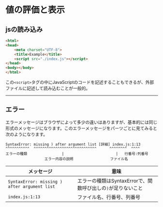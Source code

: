 # 値の評価と表示

## jsの読み込み

```html
<html>
<head>
    <meta charset="UTF-8">
    <title>Example</title>
    <script src="./index.js"></script>
</head>
<body></body>
</html>
```

この`<script>`タグの中にJavaScriptのコードを記述することもできるが、外部ファイルに記述して読み込むことが一般的。

---

## エラー

エラーメッセージはブラウザによって多少の違いはありますが、基本的には同じ形式のメッセージになります。このエラーメッセージをパーツごとに見てみると次のようになります。

```
SyntaxError: missing ) after argument list [詳細] index.js:1:13
^^^^^^^^^^^  ^^^^^^^^^^^^^^^^^^^^^^^^^^^^^      ^^^^^^^^  ^^^^
エラーの種類                |                        |   行番号:列番号
                  エラー内容の説明                 ファイル名
```

| メッセージ                                       | 意味                                                            |
|--------------------------------------------------|-----------------------------------------------------------------|
| `SyntaxError: missing ) after argument list`     | エラーの種類はSyntaxErrorで、関数呼び出しの`)`が足りないこと    |
| `index.js:1:13`                                  | ファイル名、行番号、列番号                                      |